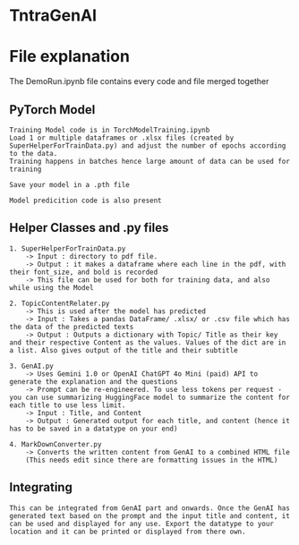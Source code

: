 # TntraGenAI

# File explanation

The DemoRun.ipynb file contains every code and file merged together

## PyTorch Model
    Training Model code is in TorchModelTraining.ipynb
    Load 1 or multiple dataframes or .xlsx files (created by SuperHelperForTrainData.py) and adjust the number of epochs according to the data.
    Training happens in batches hence large amount of data can be used for training

    Save your model in a .pth file

    Model predicition code is also present   

## Helper Classes and .py files
    1. SuperHelperForTrainData.py 
        -> Input : directory to pdf file. 
        -> Output : it makes a dataframe where each line in the pdf, with their font_size, and bold is recorded
        -> This file can be used for both for training data, and also while using the Model 
    
    2. TopicContentRelater.py
        -> This is used after the model has predicted
        -> Input : Takes a pandas DataFrame/ .xlsx/ or .csv file which has the data of the predicted texts
        -> Output : Outputs a dictionary with Topic/ Title as their key and their respective Content as the values. Values of the dict are in a list. Also gives output of the title and their subtitle
    
    3. GenAI.py
        -> Uses Gemini 1.0 or OpenAI ChatGPT 4o Mini (paid) API to generate the explanation and the questions
        -> Prompt can be re-engineered. To use less tokens per request - you can use summarizing HuggingFace model to summarize the content for each title to use less limit. 
        -> Input : Title, and Content
        -> Output : Generated output for each title, and content (hence it has to be saved in a datatype on your end)

    4. MarkDownConverter.py
        -> Converts the written content from GenAI to a combined HTML file
        (This needs edit since there are formatting issues in the HTML)
    
## Integrating

    This can be integrated from GenAI part and onwards. Once the GenAI has generated text based on the prompt and the input title and content, it can be used and displayed for any use. Export the datatype to your location and it can be printed or displayed from there own.
